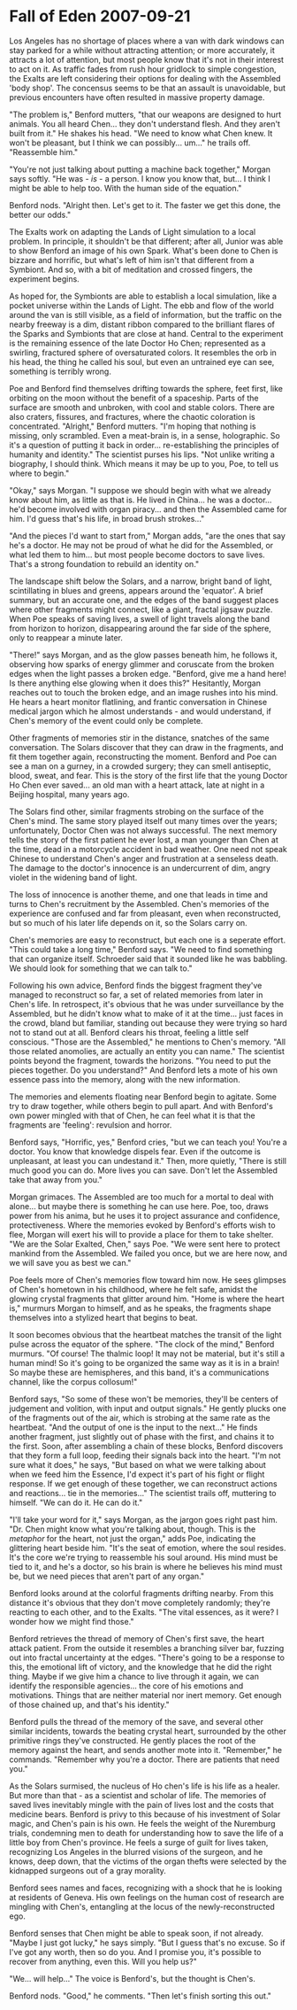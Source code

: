 <!-- TITLE: Fall of Eden 2007-09-21 -->
<!-- SUBTITLE: A game log for Fall of Eden -->

# Fall of Eden 2007-09-21

Los Angeles has no shortage of places where a van with dark windows can stay parked for a while without attracting attention; or more accurately, it attracts a lot of attention, but most people know that it's not in their interest to act on it. As traffic fades from rush hour gridlock to simple congestion, the Exalts are left considering their options for dealing with the Assembled 'body shop'. The concensus seems to be that an assault is unavoidable, but previous encounters have often resulted in massive property damage.

"The problem is," Benford mutters, "that our weapons are designed to hurt animals. You all heard Chen... they don't understand flesh. And they aren't built from it." He shakes his head. "We need to know what Chen knew. It won't be pleasant, but I think we can possibly... um..." he trails off. "Reassemble him."

"You're not just talking about putting a machine back together," Morgan says softly. "He was - _is_ - a person. I know you know that, but... I think I might be able to help too. With the human side of the equation."

Benford nods. "Alright then. Let's get to it. The faster we get this done, the better our odds."

The Exalts work on adapting the Lands of Light simulation to a local problem. In principle, it shouldn't be that different; after all, Junior was able to show Benford an image of his own Spark. What's been done to Chen is bizzare and horrific, but what's left of him isn't that different from a Symbiont. And so, with a bit of meditation and crossed fingers, the experiment begins.

As hoped for, the Symbionts are able to establish a local simulation, like a pocket universe within the Lands of Light. The ebb and flow of the world around the van is still visible, as a field of information, but the traffic on the nearby freeway is a dim, distant ribbon compared to the brilliant flares of the Sparks and Symbionts that are close at hand. Central to the experiment is the remaining essence of the late Doctor Ho Chen; represented as a swirling, fractured sphere of oversaturated colors. It resembles the orb in his head, the thing he called his soul, but even an untrained eye can see, something is terribly wrong.

Poe and Benford find themselves drifting towards the sphere, feet first, like orbiting on the moon without the benefit of a spaceship. Parts of the surface are smooth and unbroken, with cool and stable colors. There are also craters, fissures, and fractures, where the chaotic coloration is concentrated. "Alright," Benford mutters. "I'm hoping that nothing is missing, only scrambled. Even a meat-brain is, in a sense, holographic. So it's a question of putting it back in order... re-establishing the principles of humanity and identity." The scientist purses his lips. "Not unlike writing a biography, I should think. Which means it may be up to you, Poe, to tell us where to begin."

"Okay," says Morgan. "I suppose we should begin with what we already know about him, as little as that is. He lived in China... he was a doctor... he'd become involved with organ piracy... and then the Assembled came for him. I'd guess that's his life, in broad brush strokes..."

"And the pieces I'd want to start from," Morgan adds, "are the ones that say he's a doctor. He may not be proud of what he did for the Assembled, or what led them to him... but most people become doctors to save lives. That's a strong foundation to rebuild an identity on."

The landscape shift below the Solars, and a narrow, bright band of light, scintillating in blues and greens, appears around the 'equator'. A brief summary, but an accurate one, and the edges of the band suggest places where other fragments might connect, like a giant, fractal jigsaw puzzle. When Poe speaks of saving lives, a swell of light travels along the band from horizon to horizon, disappearing around the far side of the sphere, only to reappear a minute later.

"There!" says Morgan, and as the glow passes beneath him, he follows it, observing how sparks of energy glimmer and coruscate from the broken edges when the light passes a broken edge. "Benford, give me a hand here! Is there anything else glowing when it does this?" Hesitantly, Morgan reaches out to touch the broken edge, and an image rushes into his mind. He hears a heart monitor flatlining, and frantic conversation in Chinese medical jargon which he almost understands - and would understand, if Chen's memory of the event could only be complete.

Other fragments of memories stir in the distance, snatches of the same conversation. The Solars discover that they can draw in the fragments, and fit them together again, reconstructing the moment. Benford and Poe can see a man on a gurney, in a crowded surgery; they can smell antiseptic, blood, sweat, and fear. This is the story of the first life that the young Doctor Ho Chen ever saved... an old man with a heart attack, late at night in a Beijing hospital, many years ago.

The Solars find other, similar fragments strobing on the surface of the Chen's mind. The same story played itself out many times over the years; unfortunately, Doctor Chen was not always successful. The next memory tells the story of the first patient he ever lost, a man younger than Chen at the time, dead in a motorcycle accident in bad weather. One need not speak Chinese to understand Chen's anger and frustration at a senseless death. The damage to the doctor's innocence is an undercurrent of dim, angry violet in the widening band of light.

The loss of innocence is another theme, and one that leads in time and turns to Chen's recruitment by the Assembled. Chen's memories of the experience are confused and far from pleasant, even when reconstructed, but so much of his later life depends on it, so the Solars carry on.

Chen's memories are easy to reconstruct, but each one is a seperate effort. "This could take a long time," Benford says. "We need to find something that can organize itself. Schroeder said that it sounded like he was babbling. We should look for something that we can talk to."

Following his own advice, Benford finds the biggest fragment they've managed to reconstruct so far, a set of related memories from later in Chen's life. In retrospect, it's obvious that he was under surveillance by the Assembled, but he didn't know what to make of it at the time... just faces in the crowd, bland but familiar, standing out because they were trying so hard not to stand out at all. Benford clears his throat, feeling a little self conscious. "Those are the Assembled," he mentions to Chen's memory. "All those related anomolies, are actually an entity you can name." The scientist points beyond the fragment, towards the horizons. "You need to put the pieces together. Do you understand?" And Benford lets a mote of his own essence pass into the memory, along with the new information.

The memories and elements floating near Benford begin to agitate. Some try to draw together, while others begin to pull apart. And with Benford's own power mingled with that of Chen, he can feel what it is that the fragments are 'feeling': revulsion and horror.

Benford says, "Horrific, yes," Benford cries, "but we can teach you! You're a doctor. You know that knowledge dispels fear. Even if the outcome is unpleasant, at least you can undestand it." Then, more quietly, "There is still much good you can do. More lives you can save. Don't let the Assembled take that away from you."

Morgan grimaces. The Assembled are too much for a mortal to deal with alone... but maybe there is something he can use here. Poe, too, draws power from his anima, but he uses it to project assurance and confidence, protectiveness. Where the memories evoked by Benford's efforts wish to flee, Morgan will exert his will to provide a place for them to take shelter. "We are the Solar Exalted, Chen," says Poe. "We were sent here to protect mankind from the Assembled. We failed you once, but we are here now, and we will save you as best we can."

Poe feels more of Chen's memories flow toward him now. He sees glimpses of Chen's hometown in his childhood, where he felt safe, amidst the glowing crystal fragments that glitter around him. "Home is where the heart is," murmurs Morgan to himself, and as he speaks, the fragments shape themselves into a stylized heart that begins to beat.

It soon becomes obvious that the heartbeat matches the transit of the light pulse across the equator of the sphere. "The clock of the mind," Benford murmurs. "Of course! The thalmic loop! It may not be material, but it's still a human mind! So it's going to be organized the same way as it is in a brain! So maybe these are hemispheres, and this band, it's a communications channel, like the corpus collosum!"

Benford says, "So some of these won't be memories, they'll be centers of judgement and volition, with input and output signals." He gently plucks one of the fragments out of the air, which is strobing at the same rate as the heartbeat. "And the output of one is the input to the next..." He finds another fragment, just slightly out of phase with the first, and chains it to the first. Soon, after assembling a chain of these blocks, Benford discovers that they form a full loop, feeding their signals back into the heart. "I'm not sure what it does," he says, "But based on what we were talking about when we feed him the Essence, I'd expect it's part of his fight or flight response. If we get enough of these together, we can reconstruct actions and reactions... tie in the memories..." The scientist trails off, muttering to himself. "We can do it. He can do it."

"I'll take your word for it," says Morgan, as the jargon goes right past him. "Dr. Chen might know what you're talking about, though. This is the _metaphor_ for the heart, not just the organ," adds Poe, indicating the glittering heart beside him. "It's the seat of emotion, where the soul resides. It's the core we're trying to reassemble his soul around. His mind must be tied to it, and he's a doctor, so his brain is where he believes his mind must be, but we need pieces that aren't part of any organ."

Benford looks around at the colorful fragments drifting nearby. From this distance it's obvious that they don't move completely randomly; they're reacting to each other, and to the Exalts. "The vital essences, as it were? I wonder how we might find those."

Benford retrieves the thread of memory of Chen's first save, the heart attack patient. From the outside it resembles a branching silver bar, fuzzing out into fractal uncertainty at the edges. "There's going to be a response to this, the emotional lift of victory, and the knowledge that he did the right thing. Maybe if we give him a chance to live through it again, we can identify the responsible agencies... the core of his emotions and motivations. Things that are neither material nor inert memory. Get enough of those chained up, and that's his identity."

Benford pulls the thread of the memory of the save, and several other similar incidents, towards the beating crystal heart, surrounded by the other primitive rings they've constructed. He gently places the root of the memory against the heart, and sends another mote into it. "Remember," he commands. "Remember why you're a doctor. There are patients that need you."

As the Solars surmised, the nucleus of Ho chen's life is his life as a healer. But more than that - as a scientist and scholar of life. The memories of saved lives inevitably mingle with the pain of lives lost and the costs that medicine bears. Benford is privy to this because of his investment of Solar magic, and Chen's pain is his own. He feels the weight of the Nuremburg trials, condemning men to death for understanding how to save the life of a little boy from Chen's province. He feels a surge of guilt for lives taken, recognizing Los Angeles in the blurred visions of the surgeon, and he knows, deep down, that the victims of the organ thefts were selected by the kidnapped surgeons out of a gray morality.

Benford sees names and faces, recognizing with a shock that he is looking at residents of Geneva. His own feelings on the human cost of research are mingling with Chen's, entangling at the locus of the newly-reconstructed ego.

Benford senses that Chen might be able to speak soon, if not already. "Maybe I just got lucky," he says simply. "But I guess that's no excuse. So if I've got any worth, then so do you. And I promise you, it's possible to recover from anything, even this. Will you help us?"

"We... will help..." The voice is Benford's, but the thought is Chen's.

Benford nods. "Good," he comments. "Then let's finish sorting this out."